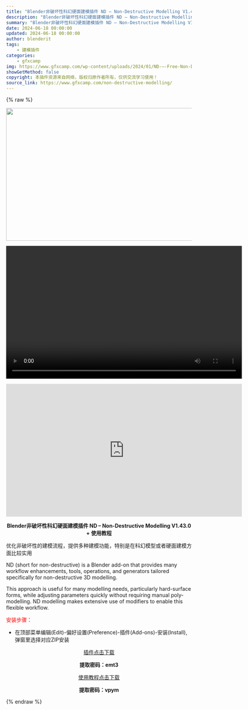 ```yaml
---
title: "Blender非破坏性科幻硬面建模插件 ND – Non-Destructive Modelling V1.43.0 + 使用教程"
description: "Blender非破坏性科幻硬面建模插件 ND – Non-Destructive Modelling V1.43.0 + 使用教程 优化非破坏性的建模流程，提供多种建模功能，特别是在科幻模..."
summary: "Blender非破坏性科幻硬面建模插件 ND – Non-Destructive Modelling V1.43.0 + 使用教程 优化非破坏性的建模流程，提供多种建模功能，特别是在科幻模..."
date: 2024-06-18 00:00:00
updated: 2024-06-18 00:00:00
author: blenderit
tags: 
    - 建模插件
categories:
    - gfxcamp
img: https://www.gfxcamp.com/wp-content/uploads/2024/01/ND-—-Free-Non-Destructive-Modelling.jpg
showGetMethod: false
copyright: 本插件资源来自网络，版权归原作者所有，仅供交流学习使用！
source_link: https://www.gfxcamp.com/non-destructive-modelling/
---
```


{% raw %}
<div><p><img decoding="async" class="aligncenter size-full wp-image-118234" src="https://www.gfxcamp.com/wp-content/uploads/2024/01/ND-%E2%80%94-Free-Non-Destructive-Modelling.jpg" data-src="https://www.gfxcamp.com/wp-content/uploads/2024/01/ND-—-Free-Non-Destructive-Modelling.jpg" alt="" width="640" height="360" data-srcset="https://www.gfxcamp.com/wp-content/uploads/2024/01/ND-—-Free-Non-Destructive-Modelling.jpg 640w, https://www.gfxcamp.com/wp-content/uploads/2024/01/ND-—-Free-Non-Destructive-Modelling-150x84.jpg 150w" data-sizes="(max-width: 640px) 100vw, 640px"><br>
</p><center><div style="width: 640px;" class="wp-video"><!--[if lt IE 9]><script>document.createElement('video');</script><![endif]-->
<video class="wp-video-shortcode" id="video-118233-1" width="640" height="360" preload="true" controls="controls"><source type="video/mp4" src="http://cloud.video.taobao.com/play/u/null/p/1/e/6/t/1/448522725833.mp4?_=1"></source><a href="http://cloud.video.taobao.com/play/u/null/p/1/e/6/t/1/448522725833.mp4">http://cloud.video.taobao.com/play/u/null/p/1/e/6/t/1/448522725833.mp4</a></video></div></center><p style="text-align: center;"><iframe loading="lazy" src="https://player.youku.com/embed/XNjM3MTk3ODczMg==" width="640" height="360" frameborder="0" allowfullscreen="allowfullscreen" data-mce-fragment="1"></iframe></p><p style="text-align: center;"><strong>Blender非破坏性科幻硬面建模插件 ND – Non-Destructive Modelling V1.43.0 + 使用教程</strong></p><p data-pm-slice="1 1 []">优化非破坏性的建模流程，提供多种建模功能，特别是在科幻模型或者硬面建模方面比较实用</p><p data-pm-slice="1 1 []">ND (short for non-destructive) is a Blender add-on that provides many workflow enhancements, tools, operations, and generators tailored specifically for non-destructive 3D modelling.</p><p data-pm-slice="1 1 []">This approach is useful for many modelling needs, particularly hard-surface forms, while adjusting parameters quickly without requiring manual poly-modelling. ND modelling makes extensive use of modifiers to enable this flexible workflow.</p><p style="text-align: left;"><span style="color: #ff0000;">安装步骤：</span></p><ul>
<li>在顶部菜单编辑(Edit)-偏好设置(Preference)-插件(Add-ons)-安装(Install),弹窗里选择对应ZIP安装</li>
</ul><p style="text-align: center;"><a class="maxbutton-3 maxbutton maxbutton-baidu" target="_blank" rel="noopener" href="https://pan.baidu.com/s/1IzeXdE-Tn0zn9KaGVLThng?pwd=emt3"><span class="mb-text">插件点击下载</span></a></p><p style="text-align: center;"><strong>提取密码：emt3</strong></p><p style="text-align: center;"><a class="maxbutton-3 maxbutton maxbutton-baidu" target="_blank" rel="noopener" href="https://pan.baidu.com/s/1j5oBMx038lvB8RcLz6CaEA?pwd=vpym"><span class="mb-text">使用教程点击下载</span></a></p><p style="text-align: center;"><strong>提取密码：vpym</strong></p></div>
<div style="display: none">gfxcamp</div>
{% endraw %}